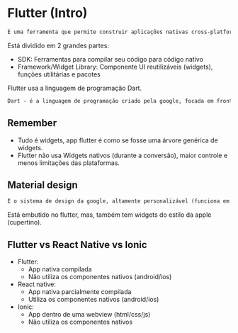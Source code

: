 # Flutter (Intro)

```txt
É uma ferramenta que permite construir aplicações nativas cross-platform usando um único código fonte.
```

Está dividido em 2 grandes partes:

- SDK: Ferramentas para compilar seu código para código nativo
- Framework/Widget Library: Componente UI reutilizáveis (widgets), funções utilitárias e pacotes

Flutter usa a linguagem de programação Dart.

```txt
Dart - é a linguagem de programação criado pela google, focada em frontend (web e mobile) e desenvolvimento de UI.
```

## Remember

- Tudo é widgets, app flutter é como se fosse uma árvore genérica de widgets.
- Flutter não usa Widgets nativos (durante a conversão), maior controle e menos limitações das plataformas.

## Material design

```txt
É o sistema de design da google, altamente personalizável (funciona em ios também).
```

Está embutido no flutter, mas, também tem widgets do estilo da apple (cupertino).

## Flutter vs React Native vs Ionic

- Flutter:
  - App nativa compilada
  - Não utiliza os componentes nativos (android/ios)
- React native:
  - App nativa parcialmente compilada
  - Utiliza os componentes nativos (android/ios)
- Ionic:
  - App dentro de uma webview (html/css/js)
  - Não utiliza os componentes nativos
